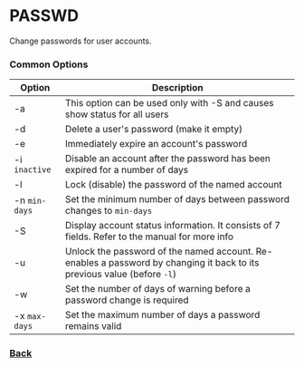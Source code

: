 # PASSWD

Change passwords for user accounts.

### Common Options

| Option | Description |
| --- | --- |
| -a | This option can be used only with -S and causes show status for all users |
| -d | Delete a user's password (make it empty) |
| -e | Immediately expire an account's password |
| -i `inactive` | Disable an account after the password has been expired for a number of days |
| -l | Lock (disable) the password of the named account |
| -n `min-days` | Set the minimum number of days between password changes to `min-days` |
| -S | Display account status information. It consists of 7 fields. Refer to the manual for more info |
| -u | Unlock the password of the named account. Re-enables a password by changing it back to its previous value (before `-l`) |
| -w | Set the number of days of warning before a password change is required |
| -x `max-days` | Set the maximum number of days a password remains valid |

### [Back](linux-man-pages.md)
